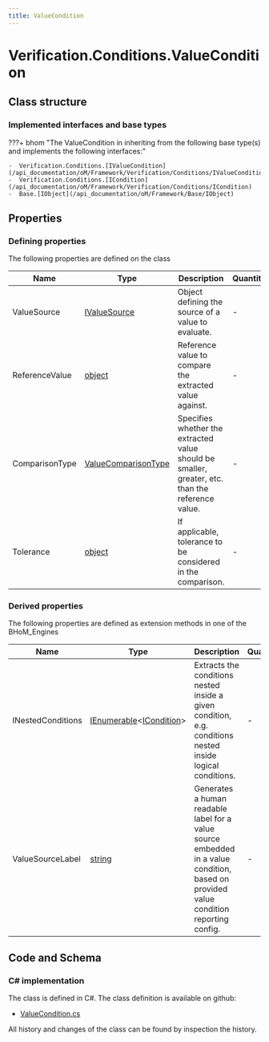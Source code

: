 ```yaml
---
title: ValueCondition
---
```


# Verification.Conditions.ValueCondition



## Class structure

### Implemented interfaces and base types

???+ bhom "The ValueCondition in inheriting from the following base type(s) and implements the following interfaces:"

    -  Verification.Conditions.[IValueCondition](/api_documentation/oM/Framework/Verification/Conditions/IValueCondition)
    -  Verification.Conditions.[ICondition](/api_documentation/oM/Framework/Verification/Conditions/ICondition)
    -  Base.[IObject](/api_documentation/oM/Framework/Base/IObject)


## Properties



### Defining properties

The following properties are defined on the class

| Name             | Type             | Description      | Quantity         |
|------------------|------------------|------------------|------------------|
| ValueSource | [IValueSource](/api_documentation/oM/Framework/Verification/Conditions/IValueSource) | Object defining the source of a value to evaluate. | - |
| ReferenceValue | [object](https://learn.microsoft.com/en-us/dotnet/api/System.Object?view=netstandard-2.0) | Reference value to compare the extracted value against. | - |
| ComparisonType | [ValueComparisonType](/api_documentation/oM/Framework/Verification/ValueComparisonType) | Specifies whether the extracted value should be smaller, greater, etc. than the reference value. | - |
| Tolerance | [object](https://learn.microsoft.com/en-us/dotnet/api/System.Object?view=netstandard-2.0) | If applicable, tolerance to be considered in the comparison. | - |


### Derived properties

The following properties are defined as extension methods in one of the BHoM_Engines

| Name             | Type             | Description      | Quantity         | Engine           |
|------------------|------------------|------------------|------------------|------------------|
| INestedConditions | [IEnumerable](https://learn.microsoft.com/en-us/dotnet/api/System.Collections.Generic.IEnumerable-1?view=netstandard-2.0)&lt;[ICondition](/api_documentation/oM/Framework/Verification/Conditions/ICondition)&gt; | Extracts the conditions nested inside a given condition, e.g. conditions nested inside logical conditions. | - | Verification_Engine |
| ValueSourceLabel | [string](https://learn.microsoft.com/en-us/dotnet/api/System.String?view=netstandard-2.0) | Generates a human readable label for a value source embedded in a value condition, based on provided value condition reporting config. | - | Verification_Engine |


## Code and Schema

### C# implementation

The class is defined in C#. The class definition is available on github:

- [ValueCondition.cs](https://github.com/BHoM/BHoM/blob/develop/Verification_oM/Conditions\ValueCondition.cs)

All history and changes of the class can be found by inspection the history.
